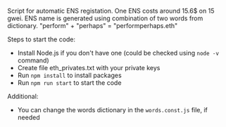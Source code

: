 Script for automatic ENS registation. One ENS costs around 15.6$ on 15 gwei.
ENS name is generated using combination of two words from dictionary.
"perform" + "perhaps" = "performperhaps.eth"

Steps to start the code:

- Install Node.js if you don't have one (could be checked using `node -v` command)
- Create file eth_privates.txt with your private keys
- Run `npm install` to install packages
- Run `npm run start` to start the code

Additional:

- You can change the words dictionary in the `words.const.js` file, if needed
